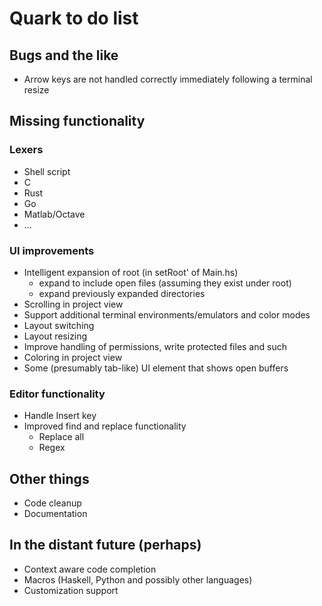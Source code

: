 # Quark to do list

## Bugs and the like

- Arrow keys are not handled correctly immediately following a terminal resize

## Missing functionality

### Lexers

- Shell script
- C
- Rust
- Go
- Matlab/Octave
- ...

### UI improvements

- Intelligent expansion of root (in setRoot' of Main.hs)
  - expand to include open files (assuming they exist under root)
  - expand previously expanded directories
- Scrolling in project view
- Support additional terminal environments/emulators and color modes
- Layout switching
- Layout resizing
- Improve handling of permissions, write protected files and such
- Coloring in project view
- Some (presumably tab-like) UI element that shows open buffers

### Editor functionality

- Handle Insert key
- Improved find and replace functionality
  - Replace all
  - Regex

## Other things

- Code cleanup
- Documentation

## In the distant future (perhaps)

- Context aware code completion
- Macros (Haskell, Python and possibly other languages)
- Customization support
